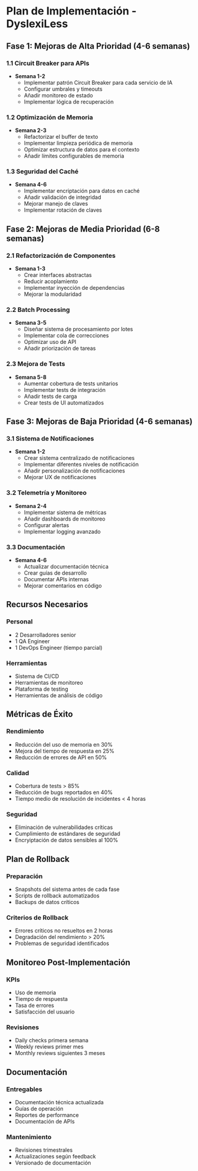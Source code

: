 # Plan de Implementación - DyslexiLess

## Fase 1: Mejoras de Alta Prioridad (4-6 semanas)

### 1.1 Circuit Breaker para APIs
- **Semana 1-2**
  - Implementar patrón Circuit Breaker para cada servicio de IA
  - Configurar umbrales y timeouts
  - Añadir monitoreo de estado
  - Implementar lógica de recuperación

### 1.2 Optimización de Memoria
- **Semana 2-3**
  - Refactorizar el buffer de texto
  - Implementar limpieza periódica de memoria
  - Optimizar estructura de datos para el contexto
  - Añadir límites configurables de memoria

### 1.3 Seguridad del Caché
- **Semana 4-6**
  - Implementar encriptación para datos en caché
  - Añadir validación de integridad
  - Mejorar manejo de claves
  - Implementar rotación de claves

## Fase 2: Mejoras de Media Prioridad (6-8 semanas)

### 2.1 Refactorización de Componentes
- **Semana 1-3**
  - Crear interfaces abstractas
  - Reducir acoplamiento
  - Implementar inyección de dependencias
  - Mejorar la modularidad

### 2.2 Batch Processing
- **Semana 3-5**
  - Diseñar sistema de procesamiento por lotes
  - Implementar cola de correcciones
  - Optimizar uso de API
  - Añadir priorización de tareas

### 2.3 Mejora de Tests
- **Semana 5-8**
  - Aumentar cobertura de tests unitarios
  - Implementar tests de integración
  - Añadir tests de carga
  - Crear tests de UI automatizados

## Fase 3: Mejoras de Baja Prioridad (4-6 semanas)

### 3.1 Sistema de Notificaciones
- **Semana 1-2**
  - Crear sistema centralizado de notificaciones
  - Implementar diferentes niveles de notificación
  - Añadir personalización de notificaciones
  - Mejorar UX de notificaciones

### 3.2 Telemetría y Monitoreo
- **Semana 2-4**
  - Implementar sistema de métricas
  - Añadir dashboards de monitoreo
  - Configurar alertas
  - Implementar logging avanzado

### 3.3 Documentación
- **Semana 4-6**
  - Actualizar documentación técnica
  - Crear guías de desarrollo
  - Documentar APIs internas
  - Mejorar comentarios en código

## Recursos Necesarios

### Personal
- 2 Desarrolladores senior
- 1 QA Engineer
- 1 DevOps Engineer (tiempo parcial)

### Herramientas
- Sistema de CI/CD
- Herramientas de monitoreo
- Plataforma de testing
- Herramientas de análisis de código

## Métricas de Éxito

### Rendimiento
- Reducción del uso de memoria en 30%
- Mejora del tiempo de respuesta en 25%
- Reducción de errores de API en 50%

### Calidad
- Cobertura de tests > 85%
- Reducción de bugs reportados en 40%
- Tiempo medio de resolución de incidentes < 4 horas

### Seguridad
- Eliminación de vulnerabilidades críticas
- Cumplimiento de estándares de seguridad
- Encryiptación de datos sensibles al 100%

## Plan de Rollback

### Preparación
- Snapshots del sistema antes de cada fase
- Scripts de rollback automatizados
- Backups de datos críticos

### Criterios de Rollback
- Errores críticos no resueltos en 2 horas
- Degradación del rendimiento > 20%
- Problemas de seguridad identificados

## Monitoreo Post-Implementación

### KPIs
- Uso de memoria
- Tiempo de respuesta
- Tasa de errores
- Satisfacción del usuario

### Revisiones
- Daily checks primera semana
- Weekly reviews primer mes
- Monthly reviews siguientes 3 meses

## Documentación

### Entregables
- Documentación técnica actualizada
- Guías de operación
- Reportes de performance
- Documentación de APIs

### Mantenimiento
- Revisiones trimestrales
- Actualizaciones según feedback
- Versionado de documentación
